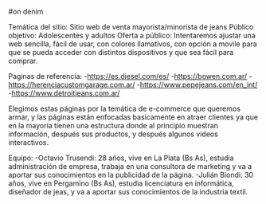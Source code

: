 #on denim

Temática del sitio: Sitio web de venta mayorista/minorista de jeans
Público objetivo: Adolescentes y adultos
Oferta a público: Intentaremos ajustar una web sencilla, fácil de usar, con colores llamativos, con opción a movile para que se pueda acceder con distintos dispositivos y que sea fácil para comprar.

Paginas de referencia:
-https://es.diesel.com/es/
-https://bowen.com.ar/
-https://herenciacustomgarage.com.ar/
-https://www.pepejeans.com/en_int/
-https://www.detroitjeans.com.ar/

Elegimos estas páginas por la temática de e-commerce que queremos armar, y las páginas están enfocadas basicamente en atraer clientes ya que en la mayoría tienen una estructura donde al principio muestran información, después sus productos, y después algunos videos interactivos.

Equipo:
-Octavio Trusendi: 28 años, vive en La Plata (Bs As), estudia administración de empresa, trabaja en una consultora de marketing y va a aportar sus conocimientos en la publicidad de la página.
-Julián Biondi: 30 años, vive en Pergamino (Bs As), estudia licenciatura en informática, diseñador de jeas, y va a aportar sus conocimientos de la industria textíl.